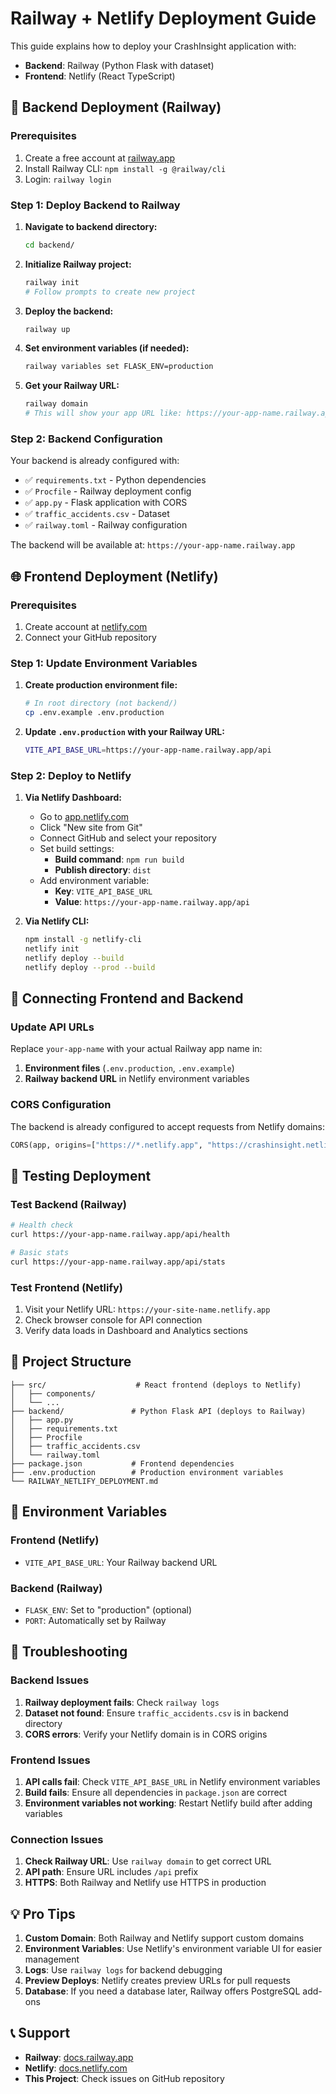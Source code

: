 # Railway + Netlify Deployment Guide

This guide explains how to deploy your CrashInsight application with:
- **Backend**: Railway (Python Flask with dataset)
- **Frontend**: Netlify (React TypeScript)

## 🚀 Backend Deployment (Railway)

### Prerequisites
1. Create a free account at [railway.app](https://railway.app)
2. Install Railway CLI: `npm install -g @railway/cli`
3. Login: `railway login`

### Step 1: Deploy Backend to Railway

1. **Navigate to backend directory:**
   ```bash
   cd backend/
   ```

2. **Initialize Railway project:**
   ```bash
   railway init
   # Follow prompts to create new project
   ```

3. **Deploy the backend:**
   ```bash
   railway up
   ```

4. **Set environment variables (if needed):**
   ```bash
   railway variables set FLASK_ENV=production
   ```

5. **Get your Railway URL:**
   ```bash
   railway domain
   # This will show your app URL like: https://your-app-name.railway.app
   ```

### Step 2: Backend Configuration

Your backend is already configured with:
- ✅ `requirements.txt` - Python dependencies
- ✅ `Procfile` - Railway deployment config
- ✅ `app.py` - Flask application with CORS
- ✅ `traffic_accidents.csv` - Dataset
- ✅ `railway.toml` - Railway configuration

The backend will be available at: `https://your-app-name.railway.app`

## 🌐 Frontend Deployment (Netlify)

### Prerequisites
1. Create account at [netlify.com](https://netlify.com)
2. Connect your GitHub repository

### Step 1: Update Environment Variables

1. **Create production environment file:**
   ```bash
   # In root directory (not backend/)
   cp .env.example .env.production
   ```

2. **Update `.env.production` with your Railway URL:**
   ```bash
   VITE_API_BASE_URL=https://your-app-name.railway.app/api
   ```

### Step 2: Deploy to Netlify

1. **Via Netlify Dashboard:**
   - Go to [app.netlify.com](https://app.netlify.com)
   - Click "New site from Git"
   - Connect GitHub and select your repository
   - Set build settings:
     - **Build command**: `npm run build`
     - **Publish directory**: `dist`
   - Add environment variable:
     - **Key**: `VITE_API_BASE_URL`
     - **Value**: `https://your-app-name.railway.app/api`

2. **Via Netlify CLI:**
   ```bash
   npm install -g netlify-cli
   netlify init
   netlify deploy --build
   netlify deploy --prod --build
   ```

## 🔗 Connecting Frontend and Backend

### Update API URLs

Replace `your-app-name` with your actual Railway app name in:

1. **Environment files** (`.env.production`, `.env.example`)
2. **Railway backend URL** in Netlify environment variables

### CORS Configuration

The backend is already configured to accept requests from Netlify domains:
```python
CORS(app, origins=["https://*.netlify.app", "https://crashinsight.netlify.app"])
```

## 🧪 Testing Deployment

### Test Backend (Railway)
```bash
# Health check
curl https://your-app-name.railway.app/api/health

# Basic stats
curl https://your-app-name.railway.app/api/stats
```

### Test Frontend (Netlify)
1. Visit your Netlify URL: `https://your-site-name.netlify.app`
2. Check browser console for API connection
3. Verify data loads in Dashboard and Analytics sections

## 📁 Project Structure

```
├── src/                    # React frontend (deploys to Netlify)
│   ├── components/
│   └── ...
├── backend/               # Python Flask API (deploys to Railway)
│   ├── app.py
│   ├── requirements.txt
│   ├── Procfile
│   ├── traffic_accidents.csv
│   └── railway.toml
├── package.json           # Frontend dependencies
├── .env.production        # Production environment variables
└── RAILWAY_NETLIFY_DEPLOYMENT.md
```

## 🔧 Environment Variables

### Frontend (Netlify)
- `VITE_API_BASE_URL`: Your Railway backend URL

### Backend (Railway)
- `FLASK_ENV`: Set to "production" (optional)
- `PORT`: Automatically set by Railway

## 🚨 Troubleshooting

### Backend Issues
1. **Railway deployment fails**: Check `railway logs`
2. **Dataset not found**: Ensure `traffic_accidents.csv` is in backend directory
3. **CORS errors**: Verify your Netlify domain is in CORS origins

### Frontend Issues
1. **API calls fail**: Check `VITE_API_BASE_URL` in Netlify environment variables
2. **Build fails**: Ensure all dependencies in `package.json` are correct
3. **Environment variables not working**: Restart Netlify build after adding variables

### Connection Issues
1. **Check Railway URL**: Use `railway domain` to get correct URL
2. **API path**: Ensure URL includes `/api` prefix
3. **HTTPS**: Both Railway and Netlify use HTTPS in production

## 💡 Pro Tips

1. **Custom Domain**: Both Railway and Netlify support custom domains
2. **Environment Variables**: Use Netlify's environment variable UI for easier management
3. **Logs**: Use `railway logs` for backend debugging
4. **Preview Deploys**: Netlify creates preview URLs for pull requests
5. **Database**: If you need a database later, Railway offers PostgreSQL add-ons

## 📞 Support

- **Railway**: [docs.railway.app](https://docs.railway.app)
- **Netlify**: [docs.netlify.com](https://docs.netlify.com)
- **This Project**: Check issues on GitHub repository